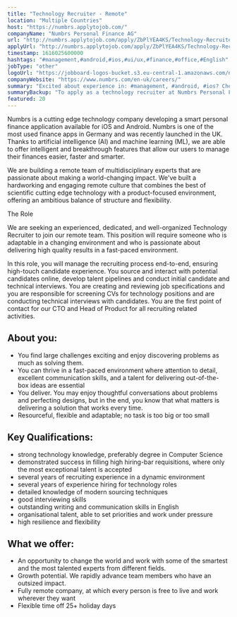 ```yaml
---
title: "Technology Recruiter - Remote"
location: "Multiple Countries"
host: "https://numbrs.applytojob.com/"
companyName: "Numbrs Personal Finance AG"
url: "http://numbrs.applytojob.com/apply/ZbPlYEA4KS/Technology-Recruiter-Remote"
applyUrl: "http://numbrs.applytojob.com/apply/ZbPlYEA4KS/Technology-Recruiter-Remote"
timestamp: 1616025600000
hashtags: "#management,#android,#ios,#ui/ux,#finance,#office,#English"
jobType: "other"
logoUrl: "https://jobboard-logos-bucket.s3.eu-central-1.amazonaws.com/numbrs-personal-finance-ag"
companyWebsite: "https://www.numbrs.com/en-uk/careers/"
summary: "Excited about experience in: #management, #android, #ios? Check out this job post!"
summaryBackup: "To apply as a technology recruiter at Numbrs Personal Finance AG, you preferably need to have some knowledge of: #management, #android, #ios."
featured: 20
---
```


Numbrs is a cutting edge technology company developing a smart personal finance application available for iOS and Android. Numbrs is one of the most used finance apps in Germany and was recently launched in the UK. Thanks to artificial intelligence (AI) and machine learning (ML), we are able to offer intelligent and breakthrough features that allow our users to manage their finances easier, faster and smarter.

We are building a remote team of multidisciplinary experts that are passionate about making a world-changing impact. We've built a hardworking and engaging remote culture that combines the best of scientific cutting edge technology with a product-focused environment, offering an ambitious balance of structure and flexibility.

The Role

We are seeking an experienced, dedicated, and well-organized Technology Recruiter to join our remote team. This position will require someone who is adaptable in a changing environment and who is passionate about delivering high quality results in a fast-paced environment.

In this role, you will manage the recruiting process end-to-end, ensuring high-touch candidate experience. You source and interact with potential candidates online, develop talent pipelines and conduct initial candidate and technical interviews. You are creating and reviewing job specifications and you are responsible for screening CVs for technology positions and are conducting technical interviews with candidates. You are the first point of contact for our CTO and Head of Product for all recruiting related activities.  

## About you:

*   You find large challenges exciting and enjoy discovering problems as much as solving them.
*   You can thrive in a fast-paced environment where attention to detail, excellent communication skills, and a talent for delivering out-of-the-box ideas are essential
*   You deliver. You may enjoy thoughtful conversations about problems and perfecting designs, but in the end, you know that what matters is delivering a solution that works every time.
*   Resourceful, flexible and adaptable; no task is too big or too small

## Key Qualifications:

*   strong technology knowledge, preferably degree in Computer Science
*   demonstrated success in filling high hiring-bar requisitions, where only the most exceptional talent is accepted
*   several years of recruiting experience in a dynamic environment
*   several years of experience hiring for technology roles
*   detailed knowledge of modern sourcing techniques
*   good interviewing skills
*   outstanding writing and communication skills in English
*   organisational talent, able to set priorities and work under pressure
*   high resilience and flexibility

## What we offer:

*   An opportunity to change the world and work with some of the smartest and the most talented experts from different fields. 
*   Growth potential. We rapidly advance team members who have an outsized impact. 
*   Fully remote company, at which every person is free to live and work wherever they want
*   Flexible time off 25+ holiday days
